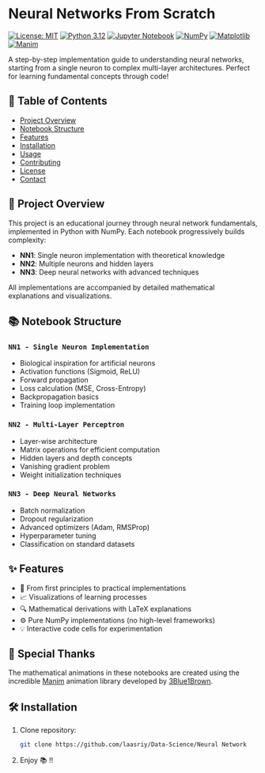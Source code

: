 # Neural Networks From Scratch

[![License: MIT](https://img.shields.io/badge/License-MIT-yellow.svg)](https://opensource.org/licenses/MIT)
[![Python 3.12](https://img.shields.io/badge/python-3.12+-blue.svg)](https://www.python.org/downloads/)
[![Jupyter Notebook](https://img.shields.io/badge/Jupyter-Notebook-orange.svg)](https://jupyter.org/)
[![NumPy](https://img.shields.io/badge/NumPy-1.26.4-blue.svg)](https://numpy.org)
[![Matplotlib](https://img.shields.io/badge/Matplotlib-3.8.0-blue.svg)](https://matplotlib.org)
[![Manim](https://img.shields.io/badge/Manim-Animation%20Library-green.svg)](https://github.com/3b1b/manim)

A step-by-step implementation guide to understanding neural networks, starting from a single neuron to complex multi-layer architectures. Perfect for learning fundamental concepts through code!

## 📖 Table of Contents
- [Project Overview](#-project-overview)
- [Notebook Structure](#-notebook-structure)
- [Features](#-features)
- [Installation](#-installation)
- [Usage](#-usage)
- [Contributing](#-contributing)
- [License](#-license)
- [Contact](#-contact)

## 🌟 Project Overview
This project is an educational journey through neural network fundamentals, implemented in Python with NumPy. Each notebook progressively builds complexity:

- **NN1**: Single neuron implementation with theoretical knowledge
- **NN2**: Multiple neurons and hidden layers
- **NN3**: Deep neural networks with advanced techniques

All implementations are accompanied by detailed mathematical explanations and visualizations.

## 📚 Notebook Structure

### `NN1 - Single Neuron Implementation`
- Biological inspiration for artificial neurons
- Activation functions (Sigmoid, ReLU)
- Forward propagation
- Loss calculation (MSE, Cross-Entropy)
- Backpropagation basics
- Training loop implementation

### `NN2 - Multi-Layer Perceptron`
- Layer-wise architecture
- Matrix operations for efficient computation
- Hidden layers and depth concepts
- Vanishing gradient problem
- Weight initialization techniques

### `NN3 - Deep Neural Networks`
- Batch normalization
- Dropout regularization
- Advanced optimizers (Adam, RMSProp)
- Hyperparameter tuning
- Classification on standard datasets

## ✨ Features
- 🧠 From first principles to practical implementations
- 📈 Visualizations of learning processes
- 🔍 Mathematical derivations with LaTeX explanations
- ⚙️ Pure NumPy implementations (no high-level frameworks)
- 💡 Interactive code cells for experimentation

## 🙌 Special Thanks
The mathematical animations in these notebooks are created using the incredible [Manim](https://github.com/3b1b/manim) animation library developed by [3Blue1Brown](https://www.3blue1brown.com/).

## 🛠️ Installation
1. Clone repository:
   ```bash
   git clone https://github.com/laasriy/Data-Science/Neural Network

2. Enjoy 📚 !!


